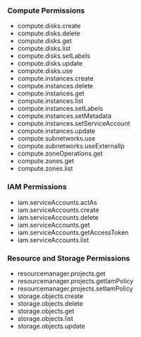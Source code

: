 ### Compute Permissions
- compute.disks.create
- compute.disks.delete
- compute.disks.get
- compute.disks.list
- compute.disks.setLabels
- compute.disks.update
- compute.disks.use
- compute.instances.create
- compute.instances.delete
- compute.instances.get
- compute.instances.list
- compute.instances.setLabels
- compute.instances.setMetadata
- compute.instances.setServiceAccount
- compute.instances.update
- compute.subnetworks.use
- compute.subnetworks.useExternalIp
- compute.zoneOperations.get
- compute.zones.get
- compute.zones.list

### IAM Permissions
- iam.serviceAccounts.actAs
- iam.serviceAccounts.create
- iam.serviceAccounts.delete
- iam.serviceAccounts.get
- iam.serviceAccounts.getAccessToken
- iam.serviceAccounts.list

### Resource and Storage Permissions
- resourcemanager.projects.get
- resourcemanager.projects.getIamPolicy
- resourcemanager.projects.setIamPolicy
- storage.objects.create
- storage.objects.delete
- storage.objects.get
- storage.objects.list
- storage.objects.update